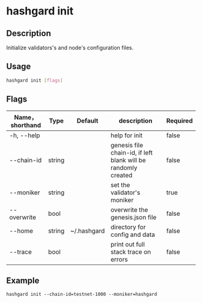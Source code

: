 # hashgard init

## Description

Initialize validators's and node's configuration files.

## Usage

```bash
hashgard init [flags]
```

## Flags

| Name，shorthand| Type  | Default     | description                                                  | Required  |
| ----------- | ------ | ----------- | ------------------------------- | -------- |
| -h, --help  |        |             | help for init                             | false  |
| --chain-id  | string |             | genesis file chain-id, if left blank will be randomly created    | false  |
| --moniker   | string |             | set the validator's moniker | true    |
| --overwrite | bool   |             | overwrite the genesis.json file         | false   |
| --home      | string | ~/.hashgard | directory for config and data                                          | false   |
| --trace     | bool   |             |  print out full stack trace on errors                                   | false  |

## Example

`hashgard init --chain-id=testnet-1000 --moniker=hashgard`
